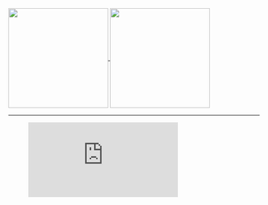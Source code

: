 <a href="https://github.com/anuraghazra/github-readme-stats">
  <img height=200 align="center" src="https://github-readme-stats.vercel.app/api?username=ElvisMw&show_icons=true&theme=transparent&include_all_commits=true" />
</a>
<a href="https://github.com/anuraghazra/convoychat">
  <img height=200 align="center" src="https://github-readme-stats.vercel.app/api/top-langs?username=ElvisMw&layout=compact&langs_count=8&card_width=320true&theme=transparent&include_all_commits=true" />
</a>
<hr>
<a>
<figure><embed src="https://wakatime.com/share/@018b4212-707d-4720-a766-92cf1b15702b/84976b79-ed77-4b2d-9c8f-8ba42c4bbc54.svg"></embed></figure>
</a>